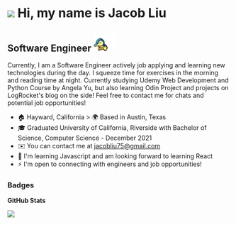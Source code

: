    ![](https://user-images.githubusercontent.com/18350557/176309783-0785949b-9127-417c-8b55-ab5a4333674e.gif) Hi, my name is Jacob Liu
==========================================================================================================================================
Software Engineer <img src="cyndaquil-pokemon.gif" width="50px"> 
--------------------------

Currently, I am a Software Engineer actively job applying and learning new technologies during the day. I squeeze time for exercises in the morning and reading time at night. Currently studying Udemy Web Development and Python Course by Angela Yu, but also learning Odin Project and projects on LogRocket's blog on the side! Feel free to contact me for chats and potential job opportunities!

* 🏠 Hayward, California > 🌍 Based in Austin, Texas 
* 🎓 Graduated University of California, Riverside with Bachelor of Science, Computer Science - December 2021
* ✉️  You can contact me at [jacobliu75@gmail.com](mailto:jacobliu75@gmail.com)
* 🧠  I'm learning Javascript and am looking forward to learning React
* ⚡  I'm open to connecting with engineers and job opportunities!


### Badges

<b> GitHub Stats </b>

<a href ="http://www.github.com/JacobYLiu"><img src = "https://github-readme-streak-stats.herokuapp.com?user=JacobYLiu&theme=blueberry&hide_border=true" /> </a>


